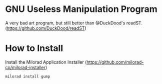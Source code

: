 # GNU Useless Manipulation Program
A very bad art program, but still better than @DuckDood's readST. (https://github.com/DuckDood/readST)
# How to Install
Install the Milorad Application Installer (https://github.com/milorad-co/milorad-installer)

    milorad install gump
